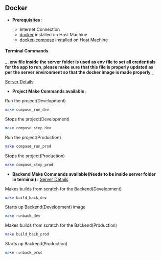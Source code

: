 ## Docker

- **Prerequisites :**

  - Internet Connection
  - [docker](https://www.docker.com/) installed on Host Machine
  - [docker-compose](https://docs.docker.com/compose/) installed on Host Machine

#### Terminal Commands

**_ .env file inside the server folder is used as env file to set all credentials for the app to run, please make sure that this file is properly updated as per the server environment so that the docker image is made properly _**

[Server Details](https://github.com/rd67/weather/tree/master/readme/Server.md)

- **Project Make Commands available :**

Run the project(Development)

```sh
make compose_run_dev
```

Stops the project(Development)

```sh
make compose_stop_dev
```

Run the project(Production)

```sh
make compose_run_prod
```

Stops the project(Production)

```sh
make compose_stop_prod
```

- **Backend Make Commands available(Needs to be inside server folder in terminal) :**
  [Server Details](https://github.com/rd67/weather/tree/master/readme/Server.md)

Makes builds from scratch for the Backend(Development)

```sh
make build_back_dev
```

Starts up Backend(Development) image

```sh
make runback_dev
```

Makes builds from scratch for the Backend(Production)

```sh
make build_back_prod
```

Starts up Backend(Production)

```sh
make runback_prod
```
